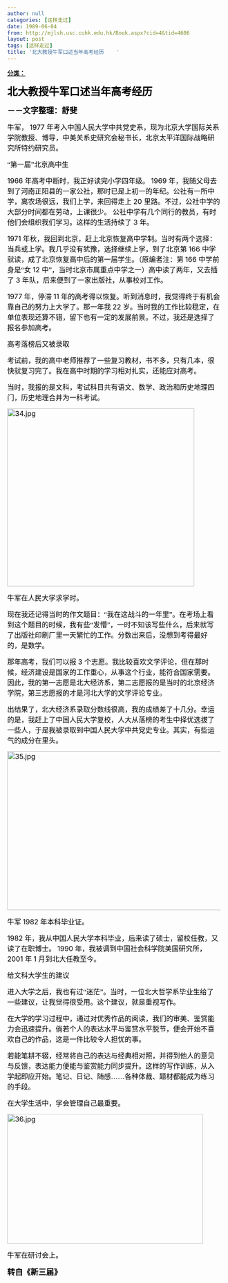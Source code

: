 ```yaml
---
author: null
categories: [这样走过]
date: 1989-06-04
from: http://mjlsh.usc.cuhk.edu.hk/Book.aspx?cid=4&tid=4606
layout: post
tags: [这样走过]
title: '北大教授牛军口述当年高考经历    '
---
```


<div style="margin: 15px 10px 10px 0px;">
 <div>
  <span id="ctl00_ContentPlaceHolder1_chapter1_SubjectLabel" style="font-weight:bold;text-decoration:underline;">
   分类：
  </span>
 </div>
 <!--[if gte mso 9]><xml>
 <o:OfficeDocumentSettings>
  <o:AllowPNG/>
 </o:OfficeDocumentSettings>
</xml><![endif]-->
 <!--[if gte mso 9]><xml>
 <w:WordDocument>
  <w:View>Normal</w:View>
  <w:Zoom>0</w:Zoom>
  <w:TrackMoves/>
  <w:TrackFormatting/>
  <w:PunctuationKerning/>
  <w:ValidateAgainstSchemas/>
  <w:SaveIfXMLInvalid>false</w:SaveIfXMLInvalid>
  <w:IgnoreMixedContent>false</w:IgnoreMixedContent>
  <w:AlwaysShowPlaceholderText>false</w:AlwaysShowPlaceholderText>
  <w:DoNotPromoteQF/>
  <w:LidThemeOther>EN-US</w:LidThemeOther>
  <w:LidThemeAsian>ZH-CN</w:LidThemeAsian>
  <w:LidThemeComplexScript>X-NONE</w:LidThemeComplexScript>
  <w:Compatibility>
   <w:BreakWrappedTables/>
   <w:SnapToGridInCell/>
   <w:WrapTextWithPunct/>
   <w:UseAsianBreakRules/>
   <w:DontGrowAutofit/>
   <w:SplitPgBreakAndParaMark/>
   <w:EnableOpenTypeKerning/>
   <w:DontFlipMirrorIndents/>
   <w:OverrideTableStyleHps/>
   <w:UseFELayout/>
  </w:Compatibility>
  <m:mathPr>
   <m:mathFont m:val="Cambria Math"/>
   <m:brkBin m:val="before"/>
   <m:brkBinSub m:val="&#45;-"/>
   <m:smallFrac m:val="off"/>
   <m:dispDef/>
   <m:lMargin m:val="0"/>
   <m:rMargin m:val="0"/>
   <m:defJc m:val="centerGroup"/>
   <m:wrapIndent m:val="1440"/>
   <m:intLim m:val="subSup"/>
   <m:naryLim m:val="undOvr"/>
  </m:mathPr></w:WordDocument>
</xml><![endif]-->
 <!--[if gte mso 9]><xml>
 <w:LatentStyles DefLockedState="false" DefUnhideWhenUsed="true"
  DefSemiHidden="true" DefQFormat="false" DefPriority="99"
  LatentStyleCount="276">
  <w:LsdException Locked="false" Priority="0" SemiHidden="false"
   UnhideWhenUsed="false" QFormat="true" Name="Normal"/>
  <w:LsdException Locked="false" Priority="9" SemiHidden="false"
   UnhideWhenUsed="false" QFormat="true" Name="heading 1"/>
  <w:LsdException Locked="false" Priority="9" QFormat="true" Name="heading 2"/>
  <w:LsdException Locked="false" Priority="9" QFormat="true" Name="heading 3"/>
  <w:LsdException Locked="false" Priority="9" QFormat="true" Name="heading 4"/>
  <w:LsdException Locked="false" Priority="9" QFormat="true" Name="heading 5"/>
  <w:LsdException Locked="false" Priority="9" QFormat="true" Name="heading 6"/>
  <w:LsdException Locked="false" Priority="9" QFormat="true" Name="heading 7"/>
  <w:LsdException Locked="false" Priority="9" QFormat="true" Name="heading 8"/>
  <w:LsdException Locked="false" Priority="9" QFormat="true" Name="heading 9"/>
  <w:LsdException Locked="false" Priority="39" Name="toc 1"/>
  <w:LsdException Locked="false" Priority="39" Name="toc 2"/>
  <w:LsdException Locked="false" Priority="39" Name="toc 3"/>
  <w:LsdException Locked="false" Priority="39" Name="toc 4"/>
  <w:LsdException Locked="false" Priority="39" Name="toc 5"/>
  <w:LsdException Locked="false" Priority="39" Name="toc 6"/>
  <w:LsdException Locked="false" Priority="39" Name="toc 7"/>
  <w:LsdException Locked="false" Priority="39" Name="toc 8"/>
  <w:LsdException Locked="false" Priority="39" Name="toc 9"/>
  <w:LsdException Locked="false" Priority="35" QFormat="true" Name="caption"/>
  <w:LsdException Locked="false" Priority="10" SemiHidden="false"
   UnhideWhenUsed="false" QFormat="true" Name="Title"/>
  <w:LsdException Locked="false" Priority="1" Name="Default Paragraph Font"/>
  <w:LsdException Locked="false" Priority="11" SemiHidden="false"
   UnhideWhenUsed="false" QFormat="true" Name="Subtitle"/>
  <w:LsdException Locked="false" Priority="22" SemiHidden="false"
   UnhideWhenUsed="false" QFormat="true" Name="Strong"/>
  <w:LsdException Locked="false" Priority="20" SemiHidden="false"
   UnhideWhenUsed="false" QFormat="true" Name="Emphasis"/>
  <w:LsdException Locked="false" Priority="59" SemiHidden="false"
   UnhideWhenUsed="false" Name="Table Grid"/>
  <w:LsdException Locked="false" UnhideWhenUsed="false" Name="Placeholder Text"/>
  <w:LsdException Locked="false" Priority="1" SemiHidden="false"
   UnhideWhenUsed="false" QFormat="true" Name="No Spacing"/>
  <w:LsdException Locked="false" Priority="60" SemiHidden="false"
   UnhideWhenUsed="false" Name="Light Shading"/>
  <w:LsdException Locked="false" Priority="61" SemiHidden="false"
   UnhideWhenUsed="false" Name="Light List"/>
  <w:LsdException Locked="false" Priority="62" SemiHidden="false"
   UnhideWhenUsed="false" Name="Light Grid"/>
  <w:LsdException Locked="false" Priority="63" SemiHidden="false"
   UnhideWhenUsed="false" Name="Medium Shading 1"/>
  <w:LsdException Locked="false" Priority="64" SemiHidden="false"
   UnhideWhenUsed="false" Name="Medium Shading 2"/>
  <w:LsdException Locked="false" Priority="65" SemiHidden="false"
   UnhideWhenUsed="false" Name="Medium List 1"/>
  <w:LsdException Locked="false" Priority="66" SemiHidden="false"
   UnhideWhenUsed="false" Name="Medium List 2"/>
  <w:LsdException Locked="false" Priority="67" SemiHidden="false"
   UnhideWhenUsed="false" Name="Medium Grid 1"/>
  <w:LsdException Locked="false" Priority="68" SemiHidden="false"
   UnhideWhenUsed="false" Name="Medium Grid 2"/>
  <w:LsdException Locked="false" Priority="69" SemiHidden="false"
   UnhideWhenUsed="false" Name="Medium Grid 3"/>
  <w:LsdException Locked="false" Priority="70" SemiHidden="false"
   UnhideWhenUsed="false" Name="Dark List"/>
  <w:LsdException Locked="false" Priority="71" SemiHidden="false"
   UnhideWhenUsed="false" Name="Colorful Shading"/>
  <w:LsdException Locked="false" Priority="72" SemiHidden="false"
   UnhideWhenUsed="false" Name="Colorful List"/>
  <w:LsdException Locked="false" Priority="73" SemiHidden="false"
   UnhideWhenUsed="false" Name="Colorful Grid"/>
  <w:LsdException Locked="false" Priority="60" SemiHidden="false"
   UnhideWhenUsed="false" Name="Light Shading Accent 1"/>
  <w:LsdException Locked="false" Priority="61" SemiHidden="false"
   UnhideWhenUsed="false" Name="Light List Accent 1"/>
  <w:LsdException Locked="false" Priority="62" SemiHidden="false"
   UnhideWhenUsed="false" Name="Light Grid Accent 1"/>
  <w:LsdException Locked="false" Priority="63" SemiHidden="false"
   UnhideWhenUsed="false" Name="Medium Shading 1 Accent 1"/>
  <w:LsdException Locked="false" Priority="64" SemiHidden="false"
   UnhideWhenUsed="false" Name="Medium Shading 2 Accent 1"/>
  <w:LsdException Locked="false" Priority="65" SemiHidden="false"
   UnhideWhenUsed="false" Name="Medium List 1 Accent 1"/>
  <w:LsdException Locked="false" UnhideWhenUsed="false" Name="Revision"/>
  <w:LsdException Locked="false" Priority="34" SemiHidden="false"
   UnhideWhenUsed="false" QFormat="true" Name="List Paragraph"/>
  <w:LsdException Locked="false" Priority="29" SemiHidden="false"
   UnhideWhenUsed="false" QFormat="true" Name="Quote"/>
  <w:LsdException Locked="false" Priority="30" SemiHidden="false"
   UnhideWhenUsed="false" QFormat="true" Name="Intense Quote"/>
  <w:LsdException Locked="false" Priority="66" SemiHidden="false"
   UnhideWhenUsed="false" Name="Medium List 2 Accent 1"/>
  <w:LsdException Locked="false" Priority="67" SemiHidden="false"
   UnhideWhenUsed="false" Name="Medium Grid 1 Accent 1"/>
  <w:LsdException Locked="false" Priority="68" SemiHidden="false"
   UnhideWhenUsed="false" Name="Medium Grid 2 Accent 1"/>
  <w:LsdException Locked="false" Priority="69" SemiHidden="false"
   UnhideWhenUsed="false" Name="Medium Grid 3 Accent 1"/>
  <w:LsdException Locked="false" Priority="70" SemiHidden="false"
   UnhideWhenUsed="false" Name="Dark List Accent 1"/>
  <w:LsdException Locked="false" Priority="71" SemiHidden="false"
   UnhideWhenUsed="false" Name="Colorful Shading Accent 1"/>
  <w:LsdException Locked="false" Priority="72" SemiHidden="false"
   UnhideWhenUsed="false" Name="Colorful List Accent 1"/>
  <w:LsdException Locked="false" Priority="73" SemiHidden="false"
   UnhideWhenUsed="false" Name="Colorful Grid Accent 1"/>
  <w:LsdException Locked="false" Priority="60" SemiHidden="false"
   UnhideWhenUsed="false" Name="Light Shading Accent 2"/>
  <w:LsdException Locked="false" Priority="61" SemiHidden="false"
   UnhideWhenUsed="false" Name="Light List Accent 2"/>
  <w:LsdException Locked="false" Priority="62" SemiHidden="false"
   UnhideWhenUsed="false" Name="Light Grid Accent 2"/>
  <w:LsdException Locked="false" Priority="63" SemiHidden="false"
   UnhideWhenUsed="false" Name="Medium Shading 1 Accent 2"/>
  <w:LsdException Locked="false" Priority="64" SemiHidden="false"
   UnhideWhenUsed="false" Name="Medium Shading 2 Accent 2"/>
  <w:LsdException Locked="false" Priority="65" SemiHidden="false"
   UnhideWhenUsed="false" Name="Medium List 1 Accent 2"/>
  <w:LsdException Locked="false" Priority="66" SemiHidden="false"
   UnhideWhenUsed="false" Name="Medium List 2 Accent 2"/>
  <w:LsdException Locked="false" Priority="67" SemiHidden="false"
   UnhideWhenUsed="false" Name="Medium Grid 1 Accent 2"/>
  <w:LsdException Locked="false" Priority="68" SemiHidden="false"
   UnhideWhenUsed="false" Name="Medium Grid 2 Accent 2"/>
  <w:LsdException Locked="false" Priority="69" SemiHidden="false"
   UnhideWhenUsed="false" Name="Medium Grid 3 Accent 2"/>
  <w:LsdException Locked="false" Priority="70" SemiHidden="false"
   UnhideWhenUsed="false" Name="Dark List Accent 2"/>
  <w:LsdException Locked="false" Priority="71" SemiHidden="false"
   UnhideWhenUsed="false" Name="Colorful Shading Accent 2"/>
  <w:LsdException Locked="false" Priority="72" SemiHidden="false"
   UnhideWhenUsed="false" Name="Colorful List Accent 2"/>
  <w:LsdException Locked="false" Priority="73" SemiHidden="false"
   UnhideWhenUsed="false" Name="Colorful Grid Accent 2"/>
  <w:LsdException Locked="false" Priority="60" SemiHidden="false"
   UnhideWhenUsed="false" Name="Light Shading Accent 3"/>
  <w:LsdException Locked="false" Priority="61" SemiHidden="false"
   UnhideWhenUsed="false" Name="Light List Accent 3"/>
  <w:LsdException Locked="false" Priority="62" SemiHidden="false"
   UnhideWhenUsed="false" Name="Light Grid Accent 3"/>
  <w:LsdException Locked="false" Priority="63" SemiHidden="false"
   UnhideWhenUsed="false" Name="Medium Shading 1 Accent 3"/>
  <w:LsdException Locked="false" Priority="64" SemiHidden="false"
   UnhideWhenUsed="false" Name="Medium Shading 2 Accent 3"/>
  <w:LsdException Locked="false" Priority="65" SemiHidden="false"
   UnhideWhenUsed="false" Name="Medium List 1 Accent 3"/>
  <w:LsdException Locked="false" Priority="66" SemiHidden="false"
   UnhideWhenUsed="false" Name="Medium List 2 Accent 3"/>
  <w:LsdException Locked="false" Priority="67" SemiHidden="false"
   UnhideWhenUsed="false" Name="Medium Grid 1 Accent 3"/>
  <w:LsdException Locked="false" Priority="68" SemiHidden="false"
   UnhideWhenUsed="false" Name="Medium Grid 2 Accent 3"/>
  <w:LsdException Locked="false" Priority="69" SemiHidden="false"
   UnhideWhenUsed="false" Name="Medium Grid 3 Accent 3"/>
  <w:LsdException Locked="false" Priority="70" SemiHidden="false"
   UnhideWhenUsed="false" Name="Dark List Accent 3"/>
  <w:LsdException Locked="false" Priority="71" SemiHidden="false"
   UnhideWhenUsed="false" Name="Colorful Shading Accent 3"/>
  <w:LsdException Locked="false" Priority="72" SemiHidden="false"
   UnhideWhenUsed="false" Name="Colorful List Accent 3"/>
  <w:LsdException Locked="false" Priority="73" SemiHidden="false"
   UnhideWhenUsed="false" Name="Colorful Grid Accent 3"/>
  <w:LsdException Locked="false" Priority="60" SemiHidden="false"
   UnhideWhenUsed="false" Name="Light Shading Accent 4"/>
  <w:LsdException Locked="false" Priority="61" SemiHidden="false"
   UnhideWhenUsed="false" Name="Light List Accent 4"/>
  <w:LsdException Locked="false" Priority="62" SemiHidden="false"
   UnhideWhenUsed="false" Name="Light Grid Accent 4"/>
  <w:LsdException Locked="false" Priority="63" SemiHidden="false"
   UnhideWhenUsed="false" Name="Medium Shading 1 Accent 4"/>
  <w:LsdException Locked="false" Priority="64" SemiHidden="false"
   UnhideWhenUsed="false" Name="Medium Shading 2 Accent 4"/>
  <w:LsdException Locked="false" Priority="65" SemiHidden="false"
   UnhideWhenUsed="false" Name="Medium List 1 Accent 4"/>
  <w:LsdException Locked="false" Priority="66" SemiHidden="false"
   UnhideWhenUsed="false" Name="Medium List 2 Accent 4"/>
  <w:LsdException Locked="false" Priority="67" SemiHidden="false"
   UnhideWhenUsed="false" Name="Medium Grid 1 Accent 4"/>
  <w:LsdException Locked="false" Priority="68" SemiHidden="false"
   UnhideWhenUsed="false" Name="Medium Grid 2 Accent 4"/>
  <w:LsdException Locked="false" Priority="69" SemiHidden="false"
   UnhideWhenUsed="false" Name="Medium Grid 3 Accent 4"/>
  <w:LsdException Locked="false" Priority="70" SemiHidden="false"
   UnhideWhenUsed="false" Name="Dark List Accent 4"/>
  <w:LsdException Locked="false" Priority="71" SemiHidden="false"
   UnhideWhenUsed="false" Name="Colorful Shading Accent 4"/>
  <w:LsdException Locked="false" Priority="72" SemiHidden="false"
   UnhideWhenUsed="false" Name="Colorful List Accent 4"/>
  <w:LsdException Locked="false" Priority="73" SemiHidden="false"
   UnhideWhenUsed="false" Name="Colorful Grid Accent 4"/>
  <w:LsdException Locked="false" Priority="60" SemiHidden="false"
   UnhideWhenUsed="false" Name="Light Shading Accent 5"/>
  <w:LsdException Locked="false" Priority="61" SemiHidden="false"
   UnhideWhenUsed="false" Name="Light List Accent 5"/>
  <w:LsdException Locked="false" Priority="62" SemiHidden="false"
   UnhideWhenUsed="false" Name="Light Grid Accent 5"/>
  <w:LsdException Locked="false" Priority="63" SemiHidden="false"
   UnhideWhenUsed="false" Name="Medium Shading 1 Accent 5"/>
  <w:LsdException Locked="false" Priority="64" SemiHidden="false"
   UnhideWhenUsed="false" Name="Medium Shading 2 Accent 5"/>
  <w:LsdException Locked="false" Priority="65" SemiHidden="false"
   UnhideWhenUsed="false" Name="Medium List 1 Accent 5"/>
  <w:LsdException Locked="false" Priority="66" SemiHidden="false"
   UnhideWhenUsed="false" Name="Medium List 2 Accent 5"/>
  <w:LsdException Locked="false" Priority="67" SemiHidden="false"
   UnhideWhenUsed="false" Name="Medium Grid 1 Accent 5"/>
  <w:LsdException Locked="false" Priority="68" SemiHidden="false"
   UnhideWhenUsed="false" Name="Medium Grid 2 Accent 5"/>
  <w:LsdException Locked="false" Priority="69" SemiHidden="false"
   UnhideWhenUsed="false" Name="Medium Grid 3 Accent 5"/>
  <w:LsdException Locked="false" Priority="70" SemiHidden="false"
   UnhideWhenUsed="false" Name="Dark List Accent 5"/>
  <w:LsdException Locked="false" Priority="71" SemiHidden="false"
   UnhideWhenUsed="false" Name="Colorful Shading Accent 5"/>
  <w:LsdException Locked="false" Priority="72" SemiHidden="false"
   UnhideWhenUsed="false" Name="Colorful List Accent 5"/>
  <w:LsdException Locked="false" Priority="73" SemiHidden="false"
   UnhideWhenUsed="false" Name="Colorful Grid Accent 5"/>
  <w:LsdException Locked="false" Priority="60" SemiHidden="false"
   UnhideWhenUsed="false" Name="Light Shading Accent 6"/>
  <w:LsdException Locked="false" Priority="61" SemiHidden="false"
   UnhideWhenUsed="false" Name="Light List Accent 6"/>
  <w:LsdException Locked="false" Priority="62" SemiHidden="false"
   UnhideWhenUsed="false" Name="Light Grid Accent 6"/>
  <w:LsdException Locked="false" Priority="63" SemiHidden="false"
   UnhideWhenUsed="false" Name="Medium Shading 1 Accent 6"/>
  <w:LsdException Locked="false" Priority="64" SemiHidden="false"
   UnhideWhenUsed="false" Name="Medium Shading 2 Accent 6"/>
  <w:LsdException Locked="false" Priority="65" SemiHidden="false"
   UnhideWhenUsed="false" Name="Medium List 1 Accent 6"/>
  <w:LsdException Locked="false" Priority="66" SemiHidden="false"
   UnhideWhenUsed="false" Name="Medium List 2 Accent 6"/>
  <w:LsdException Locked="false" Priority="67" SemiHidden="false"
   UnhideWhenUsed="false" Name="Medium Grid 1 Accent 6"/>
  <w:LsdException Locked="false" Priority="68" SemiHidden="false"
   UnhideWhenUsed="false" Name="Medium Grid 2 Accent 6"/>
  <w:LsdException Locked="false" Priority="69" SemiHidden="false"
   UnhideWhenUsed="false" Name="Medium Grid 3 Accent 6"/>
  <w:LsdException Locked="false" Priority="70" SemiHidden="false"
   UnhideWhenUsed="false" Name="Dark List Accent 6"/>
  <w:LsdException Locked="false" Priority="71" SemiHidden="false"
   UnhideWhenUsed="false" Name="Colorful Shading Accent 6"/>
  <w:LsdException Locked="false" Priority="72" SemiHidden="false"
   UnhideWhenUsed="false" Name="Colorful List Accent 6"/>
  <w:LsdException Locked="false" Priority="73" SemiHidden="false"
   UnhideWhenUsed="false" Name="Colorful Grid Accent 6"/>
  <w:LsdException Locked="false" Priority="19" SemiHidden="false"
   UnhideWhenUsed="false" QFormat="true" Name="Subtle Emphasis"/>
  <w:LsdException Locked="false" Priority="21" SemiHidden="false"
   UnhideWhenUsed="false" QFormat="true" Name="Intense Emphasis"/>
  <w:LsdException Locked="false" Priority="31" SemiHidden="false"
   UnhideWhenUsed="false" QFormat="true" Name="Subtle Reference"/>
  <w:LsdException Locked="false" Priority="32" SemiHidden="false"
   UnhideWhenUsed="false" QFormat="true" Name="Intense Reference"/>
  <w:LsdException Locked="false" Priority="33" SemiHidden="false"
   UnhideWhenUsed="false" QFormat="true" Name="Book Title"/>
  <w:LsdException Locked="false" Priority="37" Name="Bibliography"/>
  <w:LsdException Locked="false" Priority="39" QFormat="true" Name="TOC Heading"/>
 </w:LatentStyles>
</xml><![endif]-->
 <!--[if gte mso 10]>
<style>
 /* Style Definitions */
table.MsoNormalTable
	{mso-style-name:"Table Normal";
	mso-tstyle-rowband-size:0;
	mso-tstyle-colband-size:0;
	mso-style-noshow:yes;
	mso-style-priority:99;
	mso-style-parent:"";
	mso-padding-alt:0in 5.4pt 0in 5.4pt;
	mso-para-margin:0in;
	mso-para-margin-bottom:.0001pt;
	mso-pagination:widow-orphan;
	font-size:10.5pt;
	mso-bidi-font-size:11.0pt;
	font-family:Calibri;
	mso-ascii-font-family:Calibri;
	mso-ascii-theme-font:minor-latin;
	mso-hansi-font-family:Calibri;
	mso-hansi-theme-font:minor-latin;
	mso-font-kerning:1.0pt;
	mso-fareast-language:ZH-CN;}
</style>
<![endif]-->
 <!--StartFragment-->
 <p class="MsoNormal" style="mso-pagination:widow-orphan">
  <span style='mso-bidi-font-size:
10.5pt;mso-ascii-font-family:Calibri;mso-hansi-font-family:Calibri;mso-bidi-font-family:
"Times New Roman";color:black;mso-font-kerning:0pt;mso-fareast-language:EN-US'>
   <o:p>
    <b style="">
     <font size="5">
     </font>
    </b>
   </o:p>
  </span>
 </p>
 <p class="MsoNormal" style="mso-pagination:widow-orphan">
  <b>
   <span lang="ZH-CN" style="font-family: 宋体; color: black;">
    <font size="5">
     北大教授牛军口述当年高考经历
    </font>
   </span>
   <span style="font-size: large; font-family: 宋体; color: black;">
    <o:p>
    </o:p>
   </span>
  </b>
 </p>
 <p class="MsoNormal" style="mso-pagination:widow-orphan">
  <span style='mso-bidi-font-size:
10.5pt;mso-ascii-font-family:Calibri;mso-hansi-font-family:Calibri;mso-bidi-font-family:
"Times New Roman";color:black;mso-font-kerning:0pt;mso-fareast-language:EN-US'>
   <o:p>
    <b>
     <font size="4">
     </font>
    </b>
   </o:p>
  </span>
 </p>
 <p class="MsoNormal" style="mso-pagination:widow-orphan">
  <span lang="ZH-CN" style="font-family: 宋体; color: black;">
   <b style="">
    <font size="4">
     －－文字整理：舒斐
    </font>
   </b>
  </span>
  <span style="font-size: medium; color: black;">
   <o:p>
   </o:p>
  </span>
 </p>
 <p class="MsoNormal" style="mso-pagination:widow-orphan">
  <span style='mso-bidi-font-size:
10.5pt;mso-ascii-font-family:Calibri;mso-hansi-font-family:Calibri;mso-bidi-font-family:
"Times New Roman";color:black;mso-font-kerning:0pt;mso-fareast-language:EN-US'>
   <font size="3">
    <o:p>
    </o:p>
   </font>
  </span>
 </p>
 <p class="MsoNormal" style="mso-pagination:widow-orphan">
  <font size="3">
   <span lang="ZH-CN" style='mso-bidi-font-size:10.5pt;font-family:宋体;mso-hansi-font-family:Calibri;
mso-bidi-font-family:"Times New Roman";color:black;mso-font-kerning:0pt'>
    牛军，
   </span>
   <span style='mso-bidi-font-size:10.5pt;mso-ascii-font-family:Calibri;mso-hansi-font-family:
Calibri;mso-bidi-font-family:"Times New Roman";color:black;mso-font-kerning:
0pt;mso-fareast-language:EN-US'>
    1977
   </span>
   <span lang="ZH-CN" style='mso-bidi-font-size:
10.5pt;font-family:宋体;mso-hansi-font-family:Calibri;mso-bidi-font-family:"Times New Roman";
color:black;mso-font-kerning:0pt'>
    年考入中国人民大学中共党史系，现为北京大学国际关系学院教授、博导，中美关系史研究会秘书长，北京太平洋国际战略研究所特约研究员。
   </span>
   <span style='mso-bidi-font-size:10.5pt;mso-ascii-font-family:Calibri;mso-hansi-font-family:
Calibri;mso-bidi-font-family:"Times New Roman";color:black;mso-font-kerning:
0pt;mso-fareast-language:EN-US'>
    <o:p>
    </o:p>
   </span>
  </font>
 </p>
 <p class="MsoNormal" style="mso-pagination:widow-orphan">
  <span style='mso-bidi-font-size:
10.5pt;mso-ascii-font-family:Calibri;mso-hansi-font-family:Calibri;mso-bidi-font-family:
"Times New Roman";color:black;mso-font-kerning:0pt;mso-fareast-language:EN-US'>
   <font size="3">
    <o:p>
    </o:p>
   </font>
  </span>
 </p>
 <p class="MsoNormal" style="mso-pagination:widow-orphan">
  <span style='mso-bidi-font-size:
10.5pt;mso-ascii-font-family:Calibri;mso-hansi-font-family:Calibri;mso-bidi-font-family:
"Times New Roman";color:black;mso-font-kerning:0pt;mso-fareast-language:EN-US'>
   <font size="3">
    <o:p>
    </o:p>
   </font>
  </span>
 </p>
 <p class="MsoNormal" style="mso-pagination:widow-orphan">
  <font size="3">
   <span lang="ZH-CN" style='mso-bidi-font-size:10.5pt;font-family:宋体;mso-hansi-font-family:Calibri;
mso-bidi-font-family:"Times New Roman";color:black;mso-font-kerning:0pt'>
    “第一届”北京高中生
   </span>
   <span style='mso-bidi-font-size:10.5pt;mso-ascii-font-family:Calibri;mso-hansi-font-family:
Calibri;mso-bidi-font-family:"Times New Roman";color:black;mso-font-kerning:
0pt;mso-fareast-language:EN-US'>
    <o:p>
    </o:p>
   </span>
  </font>
 </p>
 <p class="MsoNormal" style="mso-pagination:widow-orphan">
  <span style='mso-bidi-font-size:
10.5pt;mso-ascii-font-family:Calibri;mso-hansi-font-family:Calibri;mso-bidi-font-family:
"Times New Roman";color:black;mso-font-kerning:0pt;mso-fareast-language:EN-US'>
   <font size="3">
    <o:p>
    </o:p>
   </font>
  </span>
 </p>
 <p class="MsoNormal" style="mso-pagination:widow-orphan">
  <font size="3">
   <span style='mso-bidi-font-size:
10.5pt;mso-ascii-font-family:Calibri;mso-hansi-font-family:Calibri;mso-bidi-font-family:
"Times New Roman";color:black;mso-font-kerning:0pt;mso-fareast-language:EN-US'>
    1966
   </span>
   <span lang="ZH-CN" style='mso-bidi-font-size:10.5pt;font-family:宋体;mso-hansi-font-family:
Calibri;mso-bidi-font-family:"Times New Roman";color:black;mso-font-kerning:
0pt'>
    年高考中断时，我正好读完小学四年级。
   </span>
   <span style='mso-bidi-font-size:10.5pt;
mso-ascii-font-family:Calibri;mso-hansi-font-family:Calibri;mso-bidi-font-family:
"Times New Roman";color:black;mso-font-kerning:0pt;mso-fareast-language:EN-US'>
    1969
   </span>
   <span lang="ZH-CN" style='mso-bidi-font-size:10.5pt;font-family:宋体;mso-hansi-font-family:
Calibri;mso-bidi-font-family:"Times New Roman";color:black;mso-font-kerning:
0pt'>
    年，我随父母去到了河南正阳县的一家公社，那时已是上初一的年纪。公社有一所中学，离农场很远，我们上学，来回得走上
   </span>
   <span style='mso-bidi-font-size:10.5pt;mso-ascii-font-family:Calibri;mso-hansi-font-family:
Calibri;mso-bidi-font-family:"Times New Roman";color:black;mso-font-kerning:
0pt;mso-fareast-language:EN-US'>
    20
   </span>
   <span lang="ZH-CN" style='mso-bidi-font-size:
10.5pt;font-family:宋体;mso-hansi-font-family:Calibri;mso-bidi-font-family:"Times New Roman";
color:black;mso-font-kerning:0pt'>
    里路。不过，公社中学的大部分时间都在劳动，上课很少。
   </span>
   <span style='mso-bidi-font-size:10.5pt;mso-ascii-font-family:Calibri;mso-hansi-font-family:
Calibri;mso-bidi-font-family:"Times New Roman";color:black;mso-font-kerning:
0pt'>
   </span>
   <span lang="ZH-CN" style='mso-bidi-font-size:10.5pt;font-family:
宋体;mso-hansi-font-family:Calibri;mso-bidi-font-family:"Times New Roman";
color:black;mso-font-kerning:0pt'>
    公社中学有几个同行的教员，有时他们会组织我们学习。这样的生活持续了
   </span>
   <span style='mso-bidi-font-size:10.5pt;mso-ascii-font-family:Calibri;mso-hansi-font-family:
Calibri;mso-bidi-font-family:"Times New Roman";color:black;mso-font-kerning:
0pt;mso-fareast-language:EN-US'>
    3
   </span>
   <span lang="ZH-CN" style='mso-bidi-font-size:
10.5pt;font-family:宋体;mso-hansi-font-family:Calibri;mso-bidi-font-family:"Times New Roman";
color:black;mso-font-kerning:0pt'>
    年。
   </span>
   <span style='mso-bidi-font-size:
10.5pt;mso-ascii-font-family:Calibri;mso-hansi-font-family:Calibri;mso-bidi-font-family:
"Times New Roman";color:black;mso-font-kerning:0pt;mso-fareast-language:EN-US'>
    <o:p>
    </o:p>
   </span>
  </font>
 </p>
 <p class="MsoNormal" style="mso-pagination:widow-orphan">
  <span style='mso-bidi-font-size:
10.5pt;mso-ascii-font-family:Calibri;mso-hansi-font-family:Calibri;mso-bidi-font-family:
"Times New Roman";color:black;mso-font-kerning:0pt;mso-fareast-language:EN-US'>
   <font size="3">
    <o:p>
    </o:p>
   </font>
  </span>
 </p>
 <p class="MsoNormal" style="mso-pagination:widow-orphan">
  <font size="3">
   <span style='mso-bidi-font-size:
10.5pt;mso-ascii-font-family:Calibri;mso-hansi-font-family:Calibri;mso-bidi-font-family:
"Times New Roman";color:black;mso-font-kerning:0pt;mso-fareast-language:EN-US'>
    1971
   </span>
   <span lang="ZH-CN" style='mso-bidi-font-size:10.5pt;font-family:宋体;mso-hansi-font-family:
Calibri;mso-bidi-font-family:"Times New Roman";color:black;mso-font-kerning:
0pt'>
    年秋，我回到北京，赶上北京恢复高中学制。当时有两个选择：当兵或上学。我几乎没有犹豫，选择继续上学，到了北京第
   </span>
   <span style='mso-bidi-font-size:10.5pt;mso-ascii-font-family:Calibri;mso-hansi-font-family:
Calibri;mso-bidi-font-family:"Times New Roman";color:black;mso-font-kerning:
0pt;mso-fareast-language:EN-US'>
    166
   </span>
   <span lang="ZH-CN" style='mso-bidi-font-size:
10.5pt;font-family:宋体;mso-hansi-font-family:Calibri;mso-bidi-font-family:"Times New Roman";
color:black;mso-font-kerning:0pt'>
    中学就读，成了北京恢复高中后的第一届学生。（原编者注：第
   </span>
   <span style='mso-bidi-font-size:10.5pt;mso-ascii-font-family:Calibri;mso-hansi-font-family:
Calibri;mso-bidi-font-family:"Times New Roman";color:black;mso-font-kerning:
0pt;mso-fareast-language:EN-US'>
    166
   </span>
   <span lang="ZH-CN" style='mso-bidi-font-size:
10.5pt;font-family:宋体;mso-hansi-font-family:Calibri;mso-bidi-font-family:"Times New Roman";
color:black;mso-font-kerning:0pt'>
    中学前身是“女
   </span>
   <span style='mso-bidi-font-size:
10.5pt;mso-ascii-font-family:Calibri;mso-hansi-font-family:Calibri;mso-bidi-font-family:
"Times New Roman";color:black;mso-font-kerning:0pt;mso-fareast-language:EN-US'>
    12
   </span>
   <span lang="ZH-CN" style='mso-bidi-font-size:10.5pt;font-family:宋体;mso-hansi-font-family:
Calibri;mso-bidi-font-family:"Times New Roman";color:black;mso-font-kerning:
0pt'>
    中”，当时北京市属重点中学之一）高中读了两年，又去插了
   </span>
   <span style='mso-bidi-font-size:10.5pt;
mso-ascii-font-family:Calibri;mso-hansi-font-family:Calibri;mso-bidi-font-family:
"Times New Roman";color:black;mso-font-kerning:0pt;mso-fareast-language:EN-US'>
    3
   </span>
   <span lang="ZH-CN" style='mso-bidi-font-size:10.5pt;font-family:宋体;mso-hansi-font-family:
Calibri;mso-bidi-font-family:"Times New Roman";color:black;mso-font-kerning:
0pt'>
    年队，后来便到了一家出版社，从事校对工作。
   </span>
   <span style='mso-bidi-font-size:10.5pt;
mso-ascii-font-family:Calibri;mso-hansi-font-family:Calibri;mso-bidi-font-family:
"Times New Roman";color:black;mso-font-kerning:0pt;mso-fareast-language:EN-US'>
    <o:p>
    </o:p>
   </span>
  </font>
 </p>
 <p class="MsoNormal" style="mso-pagination:widow-orphan">
  <span style='mso-bidi-font-size:
10.5pt;mso-ascii-font-family:Calibri;mso-hansi-font-family:Calibri;mso-bidi-font-family:
"Times New Roman";color:black;mso-font-kerning:0pt;mso-fareast-language:EN-US'>
   <font size="3">
    <o:p>
    </o:p>
   </font>
  </span>
 </p>
 <p class="MsoNormal" style="mso-pagination:widow-orphan">
  <font size="3">
   <span style='mso-bidi-font-size:
10.5pt;mso-ascii-font-family:Calibri;mso-hansi-font-family:Calibri;mso-bidi-font-family:
"Times New Roman";color:black;mso-font-kerning:0pt;mso-fareast-language:EN-US'>
    1977
   </span>
   <span lang="ZH-CN" style='mso-bidi-font-size:10.5pt;font-family:宋体;mso-hansi-font-family:
Calibri;mso-bidi-font-family:"Times New Roman";color:black;mso-font-kerning:
0pt'>
    年，停滞
   </span>
   <span style='mso-bidi-font-size:10.5pt;mso-ascii-font-family:
Calibri;mso-hansi-font-family:Calibri;mso-bidi-font-family:"Times New Roman";
color:black;mso-font-kerning:0pt;mso-fareast-language:EN-US'>
    11
   </span>
   <span lang="ZH-CN" style='mso-bidi-font-size:10.5pt;font-family:宋体;mso-hansi-font-family:
Calibri;mso-bidi-font-family:"Times New Roman";color:black;mso-font-kerning:
0pt'>
    年的高考得以恢复。听到消息时，我觉得终于有机会靠自己的努力上大学了。那一年我
   </span>
   <span style='mso-bidi-font-size:
10.5pt;mso-ascii-font-family:Calibri;mso-hansi-font-family:Calibri;mso-bidi-font-family:
"Times New Roman";color:black;mso-font-kerning:0pt;mso-fareast-language:EN-US'>
    22
   </span>
   <span lang="ZH-CN" style='mso-bidi-font-size:10.5pt;font-family:宋体;mso-hansi-font-family:
Calibri;mso-bidi-font-family:"Times New Roman";color:black;mso-font-kerning:
0pt'>
    岁。当时我的工作比较稳定，在单位表现还算不错，留下也有一定的发展前景。不过，我还是选择了报名参加高考。
   </span>
   <span style='mso-bidi-font-size:10.5pt;mso-ascii-font-family:Calibri;mso-hansi-font-family:
Calibri;mso-bidi-font-family:"Times New Roman";color:black;mso-font-kerning:
0pt;mso-fareast-language:EN-US'>
    <o:p>
    </o:p>
   </span>
  </font>
 </p>
 <p class="MsoNormal" style="mso-pagination:widow-orphan">
  <span style='mso-bidi-font-size:
10.5pt;mso-ascii-font-family:Calibri;mso-hansi-font-family:Calibri;mso-bidi-font-family:
"Times New Roman";color:black;mso-font-kerning:0pt;mso-fareast-language:EN-US'>
   <font size="3">
    <o:p>
    </o:p>
   </font>
  </span>
 </p>
 <p class="MsoNormal" style="mso-pagination:widow-orphan">
  <font size="3">
   <span lang="ZH-CN" style='mso-bidi-font-size:10.5pt;font-family:宋体;mso-hansi-font-family:Calibri;
mso-bidi-font-family:"Times New Roman";color:black;mso-font-kerning:0pt'>
    高考落榜后又被录取
   </span>
   <span style='mso-bidi-font-size:10.5pt;mso-ascii-font-family:Calibri;mso-hansi-font-family:
Calibri;mso-bidi-font-family:"Times New Roman";color:black;mso-font-kerning:
0pt;mso-fareast-language:EN-US'>
    <o:p>
    </o:p>
   </span>
  </font>
 </p>
 <p class="MsoNormal" style="mso-pagination:widow-orphan">
  <span style='mso-bidi-font-size:
10.5pt;mso-ascii-font-family:Calibri;mso-hansi-font-family:Calibri;mso-bidi-font-family:
"Times New Roman";color:black;mso-font-kerning:0pt;mso-fareast-language:EN-US'>
   <font size="3">
    <o:p>
    </o:p>
   </font>
  </span>
 </p>
 <p class="MsoNormal" style="mso-pagination:widow-orphan">
  <font size="3">
   <span lang="ZH-CN" style='mso-bidi-font-size:10.5pt;font-family:宋体;mso-hansi-font-family:Calibri;
mso-bidi-font-family:"Times New Roman";color:black;mso-font-kerning:0pt'>
    考试前，我的高中老师推荐了一些复习教材，书不多，只有几本，很快就复习完了。我在高中时期的学习相对扎实，还能应对高考。
   </span>
   <span style='mso-bidi-font-size:10.5pt;mso-ascii-font-family:Calibri;mso-hansi-font-family:
Calibri;mso-bidi-font-family:"Times New Roman";color:black;mso-font-kerning:
0pt;mso-fareast-language:EN-US'>
    <o:p>
    </o:p>
   </span>
  </font>
 </p>
 <p class="MsoNormal" style="mso-pagination:widow-orphan">
  <span style='mso-bidi-font-size:
10.5pt;mso-ascii-font-family:Calibri;mso-hansi-font-family:Calibri;mso-bidi-font-family:
"Times New Roman";color:black;mso-font-kerning:0pt;mso-fareast-language:EN-US'>
   <font size="3">
    <o:p>
    </o:p>
   </font>
  </span>
 </p>
 <p class="MsoNormal" style="mso-pagination:widow-orphan">
  <font size="3">
   <span lang="ZH-CN" style='mso-bidi-font-size:10.5pt;font-family:宋体;mso-hansi-font-family:Calibri;
mso-bidi-font-family:"Times New Roman";color:black;mso-font-kerning:0pt'>
    当时，我报的是文科，考试科目共有语文、数学、政治和历史地理四门，历史地理合并为一科考试。
   </span>
   <span style='mso-bidi-font-size:10.5pt;mso-ascii-font-family:Calibri;mso-hansi-font-family:
Calibri;mso-bidi-font-family:"Times New Roman";color:black;mso-font-kerning:
0pt;mso-fareast-language:EN-US'>
    <o:p>
    </o:p>
   </span>
  </font>
 </p>
 <p class="MsoNormal" style="mso-pagination:widow-orphan">
  <span style='mso-bidi-font-size:
10.5pt;mso-ascii-font-family:Calibri;mso-hansi-font-family:Calibri;mso-bidi-font-family:
"Times New Roman";color:black;mso-font-kerning:0pt;mso-fareast-language:EN-US'>
   <font size="3">
    <o:p>
    </o:p>
   </font>
  </span>
 </p>
 <p class="MsoNormal" style="mso-pagination:widow-orphan">
  <span style='mso-bidi-font-size:
10.5pt;mso-ascii-font-family:Calibri;mso-hansi-font-family:Calibri;mso-bidi-font-family:
"Times New Roman";color:black;mso-font-kerning:0pt;mso-fareast-language:EN-US'>
   <font size="3">
    <img alt="34.jpg" border="0" height="412" src="http://mjlsh.usc.cuhk.edu.hk/medias/contents/4606/34.jpg" width="433"/>
    <o:p>
    </o:p>
   </font>
  </span>
 </p>
 <p class="MsoNormal" style="mso-pagination:widow-orphan">
  <font size="3">
   <span lang="ZH-CN" style='mso-bidi-font-size:10.5pt;font-family:宋体;mso-hansi-font-family:Calibri;
mso-bidi-font-family:"Times New Roman";color:black;mso-font-kerning:0pt'>
    牛军在人民大学求学时。
   </span>
   <span style='mso-bidi-font-size:10.5pt;mso-ascii-font-family:Calibri;mso-hansi-font-family:
Calibri;mso-bidi-font-family:"Times New Roman";color:black;mso-font-kerning:
0pt;mso-fareast-language:EN-US'>
    <o:p>
    </o:p>
   </span>
  </font>
 </p>
 <p class="MsoNormal" style="mso-pagination:widow-orphan">
  <span style='mso-bidi-font-size:
10.5pt;mso-ascii-font-family:Calibri;mso-hansi-font-family:Calibri;mso-bidi-font-family:
"Times New Roman";color:black;mso-font-kerning:0pt;mso-fareast-language:EN-US'>
   <font size="3">
    <o:p>
    </o:p>
   </font>
  </span>
 </p>
 <p class="MsoNormal" style="mso-pagination:widow-orphan">
  <font size="3">
   <span lang="ZH-CN" style='mso-bidi-font-size:10.5pt;font-family:宋体;mso-hansi-font-family:Calibri;
mso-bidi-font-family:"Times New Roman";color:black;mso-font-kerning:0pt'>
    现在我还记得当时的作文题目：“我在这战斗的一年里”。在考场上看到这个题目的时候，我有些“发懵”，一时不知该写些什么，后来就写了出版社印刷厂里一天繁忙的工作。分数出来后，没想到考得最好的，是数学。
   </span>
   <span style='mso-bidi-font-size:10.5pt;mso-ascii-font-family:Calibri;mso-hansi-font-family:
Calibri;mso-bidi-font-family:"Times New Roman";color:black;mso-font-kerning:
0pt;mso-fareast-language:EN-US'>
    <o:p>
    </o:p>
   </span>
  </font>
 </p>
 <p class="MsoNormal" style="mso-pagination:widow-orphan">
  <span style='mso-bidi-font-size:
10.5pt;mso-ascii-font-family:Calibri;mso-hansi-font-family:Calibri;mso-bidi-font-family:
"Times New Roman";color:black;mso-font-kerning:0pt;mso-fareast-language:EN-US'>
   <font size="3">
    <o:p>
    </o:p>
   </font>
  </span>
 </p>
 <p class="MsoNormal" style="mso-pagination:widow-orphan">
  <font size="3">
   <span lang="ZH-CN" style='mso-bidi-font-size:10.5pt;font-family:宋体;mso-hansi-font-family:Calibri;
mso-bidi-font-family:"Times New Roman";color:black;mso-font-kerning:0pt'>
    那年高考，我们可以报
   </span>
   <span style='mso-bidi-font-size:10.5pt;mso-ascii-font-family:Calibri;mso-hansi-font-family:
Calibri;mso-bidi-font-family:"Times New Roman";color:black;mso-font-kerning:
0pt;mso-fareast-language:EN-US'>
    3
   </span>
   <span lang="ZH-CN" style='mso-bidi-font-size:
10.5pt;font-family:宋体;mso-hansi-font-family:Calibri;mso-bidi-font-family:"Times New Roman";
color:black;mso-font-kerning:0pt'>
    个志愿。我比较喜欢文学评论，但在那时候，经济建设是国家的工作重心，从事这个行业，能符合国家需要。因此，我的第一志愿是北大经济系，第二志愿报的是当时的北京经济学院，第三志愿报的才是河北大学的文学评论专业。
   </span>
   <span style='mso-bidi-font-size:10.5pt;mso-ascii-font-family:Calibri;mso-hansi-font-family:
Calibri;mso-bidi-font-family:"Times New Roman";color:black;mso-font-kerning:
0pt;mso-fareast-language:EN-US'>
    <o:p>
    </o:p>
   </span>
  </font>
 </p>
 <p class="MsoNormal" style="mso-pagination:widow-orphan">
  <span style='mso-bidi-font-size:
10.5pt;mso-ascii-font-family:Calibri;mso-hansi-font-family:Calibri;mso-bidi-font-family:
"Times New Roman";color:black;mso-font-kerning:0pt;mso-fareast-language:EN-US'>
   <font size="3">
    <o:p>
    </o:p>
   </font>
  </span>
 </p>
 <p class="MsoNormal" style="mso-pagination:widow-orphan">
  <font size="3">
   <span lang="ZH-CN" style='mso-bidi-font-size:10.5pt;font-family:宋体;mso-hansi-font-family:Calibri;
mso-bidi-font-family:"Times New Roman";color:black;mso-font-kerning:0pt'>
    出结果了，北大经济系录取分数线很高，我的成绩差了十几分。幸运的是，我赶上了中国人民大学复校，人大从落榜的考生中择优选拔了一些人，于是我被录取到中国人民大学中共党史专业。其实，有些运气的成分在里头。
   </span>
   <span style='mso-bidi-font-size:10.5pt;mso-ascii-font-family:Calibri;mso-hansi-font-family:
Calibri;mso-bidi-font-family:"Times New Roman";color:black;mso-font-kerning:
0pt;mso-fareast-language:EN-US'>
    <o:p>
    </o:p>
   </span>
  </font>
 </p>
 <p class="MsoNormal" style="mso-pagination:widow-orphan">
  <span style='mso-bidi-font-size:
10.5pt;mso-ascii-font-family:Calibri;mso-hansi-font-family:Calibri;mso-bidi-font-family:
"Times New Roman";color:black;mso-font-kerning:0pt;mso-fareast-language:EN-US'>
   <font size="3">
    <o:p>
    </o:p>
   </font>
  </span>
 </p>
 <p class="MsoNormal" style="mso-pagination:widow-orphan">
  <span style='mso-bidi-font-size:
10.5pt;mso-ascii-font-family:Calibri;mso-hansi-font-family:Calibri;mso-bidi-font-family:
"Times New Roman";color:black;mso-font-kerning:0pt;mso-fareast-language:EN-US'>
   <font size="3">
    <img alt="35.jpg" border="0" height="368" src="http://mjlsh.usc.cuhk.edu.hk/medias/contents/4606/35.jpg" width="550"/>
    <o:p>
    </o:p>
   </font>
  </span>
 </p>
 <p class="MsoNormal" style="mso-pagination:widow-orphan">
  <font size="3">
   <span lang="ZH-CN" style='mso-bidi-font-size:10.5pt;font-family:宋体;mso-hansi-font-family:Calibri;
mso-bidi-font-family:"Times New Roman";color:black;mso-font-kerning:0pt'>
    牛军
   </span>
   <span style='mso-bidi-font-size:10.5pt;mso-ascii-font-family:Calibri;mso-hansi-font-family:
Calibri;mso-bidi-font-family:"Times New Roman";color:black;mso-font-kerning:
0pt;mso-fareast-language:EN-US'>
    1982
   </span>
   <span lang="ZH-CN" style='mso-bidi-font-size:
10.5pt;font-family:宋体;mso-hansi-font-family:Calibri;mso-bidi-font-family:"Times New Roman";
color:black;mso-font-kerning:0pt'>
    年本科毕业证。
   </span>
   <span style='mso-bidi-font-size:
10.5pt;mso-ascii-font-family:Calibri;mso-hansi-font-family:Calibri;mso-bidi-font-family:
"Times New Roman";color:black;mso-font-kerning:0pt;mso-fareast-language:EN-US'>
    <o:p>
    </o:p>
   </span>
  </font>
 </p>
 <p class="MsoNormal" style="mso-pagination:widow-orphan">
  <span style='mso-bidi-font-size:
10.5pt;mso-ascii-font-family:Calibri;mso-hansi-font-family:Calibri;mso-bidi-font-family:
"Times New Roman";color:black;mso-font-kerning:0pt;mso-fareast-language:EN-US'>
   <font size="3">
    <o:p>
    </o:p>
   </font>
  </span>
 </p>
 <p class="MsoNormal" style="mso-pagination:widow-orphan">
  <font size="3">
   <span style='mso-bidi-font-size:
10.5pt;mso-ascii-font-family:Calibri;mso-hansi-font-family:Calibri;mso-bidi-font-family:
"Times New Roman";color:black;mso-font-kerning:0pt;mso-fareast-language:EN-US'>
    1982
   </span>
   <span lang="ZH-CN" style='mso-bidi-font-size:10.5pt;font-family:宋体;mso-hansi-font-family:
Calibri;mso-bidi-font-family:"Times New Roman";color:black;mso-font-kerning:
0pt'>
    年，我从中国人民大学本科毕业，后来读了硕士，留校任教，又读了在职博士。
   </span>
   <span style='mso-bidi-font-size:
10.5pt;mso-ascii-font-family:Calibri;mso-hansi-font-family:Calibri;mso-bidi-font-family:
"Times New Roman";color:black;mso-font-kerning:0pt;mso-fareast-language:EN-US'>
    1990
   </span>
   <span lang="ZH-CN" style='mso-bidi-font-size:10.5pt;font-family:宋体;mso-hansi-font-family:
Calibri;mso-bidi-font-family:"Times New Roman";color:black;mso-font-kerning:
0pt'>
    年，我被调到中国社会科学院美国研究所，
   </span>
   <span style='mso-bidi-font-size:10.5pt;
mso-ascii-font-family:Calibri;mso-hansi-font-family:Calibri;mso-bidi-font-family:
"Times New Roman";color:black;mso-font-kerning:0pt;mso-fareast-language:EN-US'>
    2001
   </span>
   <span lang="ZH-CN" style='mso-bidi-font-size:10.5pt;font-family:宋体;mso-hansi-font-family:
Calibri;mso-bidi-font-family:"Times New Roman";color:black;mso-font-kerning:
0pt'>
    年
   </span>
   <span style='mso-bidi-font-size:10.5pt;mso-ascii-font-family:Calibri;
mso-hansi-font-family:Calibri;mso-bidi-font-family:"Times New Roman";
color:black;mso-font-kerning:0pt;mso-fareast-language:EN-US'>
    1
   </span>
   <span lang="ZH-CN" style='mso-bidi-font-size:10.5pt;font-family:宋体;mso-hansi-font-family:
Calibri;mso-bidi-font-family:"Times New Roman";color:black;mso-font-kerning:
0pt'>
    月到北大任教至今。
   </span>
   <span style='mso-bidi-font-size:10.5pt;mso-ascii-font-family:
Calibri;mso-hansi-font-family:Calibri;mso-bidi-font-family:"Times New Roman";
color:black;mso-font-kerning:0pt;mso-fareast-language:EN-US'>
    <o:p>
    </o:p>
   </span>
  </font>
 </p>
 <p class="MsoNormal" style="mso-pagination:widow-orphan">
  <span style='mso-bidi-font-size:
10.5pt;mso-ascii-font-family:Calibri;mso-hansi-font-family:Calibri;mso-bidi-font-family:
"Times New Roman";color:black;mso-font-kerning:0pt;mso-fareast-language:EN-US'>
   <font size="3">
    <o:p>
    </o:p>
   </font>
  </span>
 </p>
 <p class="MsoNormal" style="mso-pagination:widow-orphan">
  <font size="3">
   <span lang="ZH-CN" style='mso-bidi-font-size:10.5pt;font-family:宋体;mso-hansi-font-family:Calibri;
mso-bidi-font-family:"Times New Roman";color:black;mso-font-kerning:0pt'>
    给文科大学生的建议
   </span>
   <span style='mso-bidi-font-size:10.5pt;mso-ascii-font-family:Calibri;mso-hansi-font-family:
Calibri;mso-bidi-font-family:"Times New Roman";color:black;mso-font-kerning:
0pt;mso-fareast-language:EN-US'>
    <o:p>
    </o:p>
   </span>
  </font>
 </p>
 <p class="MsoNormal" style="mso-pagination:widow-orphan">
  <span style='mso-bidi-font-size:
10.5pt;mso-ascii-font-family:Calibri;mso-hansi-font-family:Calibri;mso-bidi-font-family:
"Times New Roman";color:black;mso-font-kerning:0pt;mso-fareast-language:EN-US'>
   <font size="3">
    <o:p>
    </o:p>
   </font>
  </span>
 </p>
 <p class="MsoNormal" style="mso-pagination:widow-orphan">
  <font size="3">
   <span lang="ZH-CN" style='mso-bidi-font-size:10.5pt;font-family:宋体;mso-hansi-font-family:Calibri;
mso-bidi-font-family:"Times New Roman";color:black;mso-font-kerning:0pt'>
    进入大学之后，我也有过“迷茫”。当时，一位北大哲学系毕业生给了一些建议，让我觉得很受用。这个建议，就是重视写作。
   </span>
   <span style='mso-bidi-font-size:10.5pt;mso-ascii-font-family:Calibri;mso-hansi-font-family:
Calibri;mso-bidi-font-family:"Times New Roman";color:black;mso-font-kerning:
0pt;mso-fareast-language:EN-US'>
    <o:p>
    </o:p>
   </span>
  </font>
 </p>
 <p class="MsoNormal" style="mso-pagination:widow-orphan">
  <span style='mso-bidi-font-size:
10.5pt;mso-ascii-font-family:Calibri;mso-hansi-font-family:Calibri;mso-bidi-font-family:
"Times New Roman";color:black;mso-font-kerning:0pt;mso-fareast-language:EN-US'>
   <font size="3">
    <o:p>
    </o:p>
   </font>
  </span>
 </p>
 <p class="MsoNormal" style="mso-pagination:widow-orphan">
  <font size="3">
   <span lang="ZH-CN" style='mso-bidi-font-size:10.5pt;font-family:宋体;mso-hansi-font-family:Calibri;
mso-bidi-font-family:"Times New Roman";color:black;mso-font-kerning:0pt'>
    在大学的学习过程中，通过对优秀作品的阅读，我们的审美、鉴赏能力会迅速提升。倘若个人的表达水平与鉴赏水平脱节，便会开始不喜欢自己的作品，这是一件比较令人担忧的事。
   </span>
   <span style='mso-bidi-font-size:10.5pt;mso-ascii-font-family:Calibri;mso-hansi-font-family:
Calibri;mso-bidi-font-family:"Times New Roman";color:black;mso-font-kerning:
0pt;mso-fareast-language:EN-US'>
    <o:p>
    </o:p>
   </span>
  </font>
 </p>
 <p class="MsoNormal" style="mso-pagination:widow-orphan">
  <span style='mso-bidi-font-size:
10.5pt;mso-ascii-font-family:Calibri;mso-hansi-font-family:Calibri;mso-bidi-font-family:
"Times New Roman";color:black;mso-font-kerning:0pt;mso-fareast-language:EN-US'>
   <font size="3">
    <o:p>
    </o:p>
   </font>
  </span>
 </p>
 <p class="MsoNormal" style="mso-pagination:widow-orphan">
  <font size="3">
   <span lang="ZH-CN" style='mso-bidi-font-size:10.5pt;font-family:宋体;mso-hansi-font-family:Calibri;
mso-bidi-font-family:"Times New Roman";color:black;mso-font-kerning:0pt'>
    若能笔耕不辍，经常将自己的表达与经典相对照，并得到他人的意见与反馈，表达能力便能与鉴赏能力同步提升。这样的写作训练，从入学起即应开始。笔记、日记、随感……各种体裁、题材都能成为练习的手段。
   </span>
   <span style='mso-bidi-font-size:10.5pt;mso-ascii-font-family:Calibri;mso-hansi-font-family:
Calibri;mso-bidi-font-family:"Times New Roman";color:black;mso-font-kerning:
0pt;mso-fareast-language:EN-US'>
    <o:p>
    </o:p>
   </span>
  </font>
 </p>
 <p class="MsoNormal" style="mso-pagination:widow-orphan">
  <span style='mso-bidi-font-size:
10.5pt;mso-ascii-font-family:Calibri;mso-hansi-font-family:Calibri;mso-bidi-font-family:
"Times New Roman";color:black;mso-font-kerning:0pt;mso-fareast-language:EN-US'>
   <font size="3">
    <o:p>
    </o:p>
   </font>
  </span>
 </p>
 <p class="MsoNormal" style="mso-pagination:widow-orphan">
  <font size="3">
   <span lang="ZH-CN" style='mso-bidi-font-size:10.5pt;font-family:宋体;mso-hansi-font-family:Calibri;
mso-bidi-font-family:"Times New Roman";color:black;mso-font-kerning:0pt'>
    在大学生活中，学会管理自己最重要。
   </span>
   <span style='mso-bidi-font-size:10.5pt;mso-ascii-font-family:Calibri;mso-hansi-font-family:
Calibri;mso-bidi-font-family:"Times New Roman";color:black;mso-font-kerning:
0pt;mso-fareast-language:EN-US'>
    <o:p>
    </o:p>
   </span>
  </font>
 </p>
 <p class="MsoNormal" style="mso-pagination:widow-orphan">
  <span style='mso-bidi-font-size:
10.5pt;mso-ascii-font-family:Calibri;mso-hansi-font-family:Calibri;mso-bidi-font-family:
"Times New Roman";color:black;mso-font-kerning:0pt;mso-fareast-language:EN-US'>
   <font size="3">
    <o:p>
    </o:p>
   </font>
  </span>
 </p>
 <p class="MsoNormal" style="mso-pagination:widow-orphan">
  <span style='mso-bidi-font-size:
10.5pt;mso-ascii-font-family:Calibri;mso-hansi-font-family:Calibri;mso-bidi-font-family:
"Times New Roman";color:black;mso-font-kerning:0pt;mso-fareast-language:EN-US'>
   <font size="3">
    <img alt="36.jpg" border="0" height="300" src="http://mjlsh.usc.cuhk.edu.hk/medias/contents/4606/36.jpg" width="453"/>
    <o:p>
    </o:p>
   </font>
  </span>
 </p>
 <p class="MsoNormal" style="mso-pagination:widow-orphan">
  <font size="3">
   <span lang="ZH-CN" style='mso-bidi-font-size:10.5pt;font-family:宋体;mso-hansi-font-family:Calibri;
mso-bidi-font-family:"Times New Roman";color:black;mso-font-kerning:0pt'>
    牛军在研讨会上。
   </span>
   <span style='mso-bidi-font-size:10.5pt;mso-ascii-font-family:Calibri;mso-hansi-font-family:
Calibri;mso-bidi-font-family:"Times New Roman";color:black;mso-font-kerning:
0pt;mso-fareast-language:EN-US'>
    <o:p>
    </o:p>
   </span>
  </font>
 </p>
 <p class="MsoNormal" style="mso-pagination:widow-orphan">
  <span style='mso-bidi-font-size:
10.5pt;mso-ascii-font-family:Calibri;mso-hansi-font-family:Calibri;mso-bidi-font-family:
"Times New Roman";color:black;mso-font-kerning:0pt;mso-fareast-language:EN-US'>
   <font size="3">
    <o:p>
    </o:p>
   </font>
  </span>
 </p>
 <p class="MsoNormal" style="mso-pagination:widow-orphan">
  <span style='mso-bidi-font-size:
10.5pt;mso-ascii-font-family:Calibri;mso-hansi-font-family:Calibri;mso-bidi-font-family:
"Times New Roman";color:black;mso-font-kerning:0pt;mso-fareast-language:EN-US'>
   <font size="3">
   </font>
   <o:p>
   </o:p>
  </span>
 </p>
 <p class="MsoNormal" style="mso-pagination:widow-orphan">
  <span lang="ZH-CN" style="font-family: 宋体; color: black;">
   <b style="">
    <font size="4">
     转自《新三届》
    </font>
   </b>
  </span>
  <span style="font-size: medium; color: black;">
   <o:p>
   </o:p>
  </span>
 </p>
 <p class="MsoNormal" style="mso-pagination:widow-orphan">
  <span style='mso-bidi-font-size:
10.5pt;mso-ascii-font-family:Calibri;mso-hansi-font-family:Calibri;mso-bidi-font-family:
"Times New Roman";color:black;mso-font-kerning:0pt;mso-fareast-language:EN-US'>
   <font size="3">
   </font>
   <o:p>
   </o:p>
  </span>
 </p>
 <!--EndFragment-->
</div>

